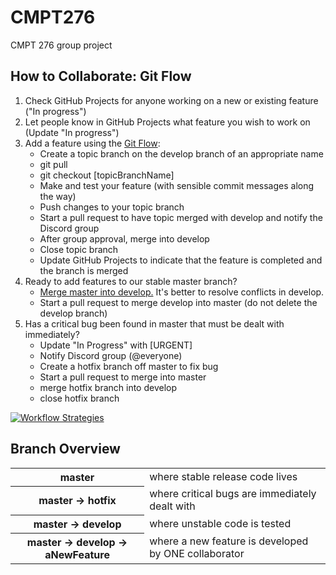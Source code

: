 # CMPT276
CMPT 276 group project

## How to Collaborate: Git Flow

<ol>
<li>Check GitHub Projects for anyone working on a new or existing feature ("In progress")</li>
<li>Let people know in GitHub Projects what feature you wish to work on (Update "In progress")</li>
<li>Add a feature using the <a href=https://git-scm.com/book/en/v2/Git-Branching-Branching-Workflows>Git Flow</a>:
    <ul>
    <li>Create a topic branch on the develop branch of an appropriate name</li>
    <li>git pull</li>
    <li>git checkout [topicBranchName]</li>
    <li>Make and test your feature (with sensible commit messages along the way)</li>
    <li>Push changes to your topic branch</li>
    <li>Start a pull request to have topic merged with develop and notify the Discord group</li>
    <li>After group approval, merge into develop</li>
    <li>Close topic branch</li>
    <li>Update GitHub Projects to indicate that the feature is completed and the branch is merged</li>
    </ul>
</li>
<li>Ready to add features to our stable master branch?
    <ul>
    <li><a href =https://stackoverflow.com/questions/14168677/merge-development-branch-with-master>Merge master into develop.</a> It's better to resolve conflicts in develop.</li>
    <li>Start a pull request to merge develop into master (do not delete the develop branch)</li>
    </ul>
</li>
<li>Has a critical bug been found in master that must be dealt with immediately?
    <ul>
        <li>Update "In Progress" with [URGENT]</li>
        <li>Notify Discord group (@everyone)</li>
        <li>Create a hotfix branch off master to fix bug</li>
        <li>Start a pull request to merge into master</li>
        <li>merge hotfix branch into develop</li>
        <li>close hotfix branch</li>
    </ul>
</li>
</ol>

[![Workflow Strategies](http://img.youtube.com/vi/aJnFGMclhU8/0.jpg)](https://youtu.be/aJnFGMclhU8?t=194)

## Branch Overview
<table>
    <tr>
        <th>master</th>
        <td>where stable release code lives</td>
    </tr>
    <tr>
        <th>master -> hotfix</th>
        <td>where critical bugs are immediately dealt with</td>
    </tr>
    <tr>
        <th>master -> develop</th>
        <td>where unstable code is tested</td>
    </tr>
    <tr>
        <th>master -> develop -> aNewFeature</th>
        <td>where a new feature is developed by ONE collaborator</td>
    </tr>
</table>
